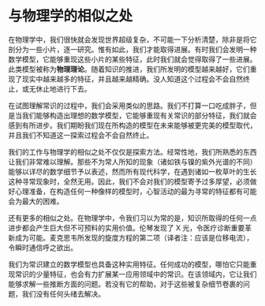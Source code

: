 # 与物理学的相似之处

在物理学中，我们很快就会发现世界超级复杂，不可能一下分析清楚，除非是将它剖分为一些小片，逐一研究。惟有如此，我们才能取得进展。有时我们会发明一种数学模型，它能够重现这些小片的某些特征，此时我们就会觉得取得了一些进展。此类模型被称为**物理理论**。随着知识的推进，我们所发明的模型越来越好，它们重现了现实中越来越多的特征，并且越来越精确。没人知道这个过程会不会自然终止，或无休止地进行下去。

在试图理解常识的过程中，我们会采用类似的思路。我们不打算一口吃成胖子，但是当我们能够构造出理想的数学模型，它能够重现有关常识的部分特征，我们就会感到有所进步。我们期盼我们现在所构造的模型在未来能够被更完美的模型取代，并且我们不知道这一探索过程会不会自然终止。

我们的工作与物理学的相似之处不仅仅是探索方法。经常性地，我们所熟悉的东西让我们非常难以理解。那些不为常人所知的现象（诸如铁与镍的紫外光谱的不同）能够以详尽的数学细节予以表述，然而所有现代科学，在遇到诸如一枚草叶的生长这种寻常现象时，全然无用。因此，我们不会对我们的模型寄予过多厚望，必须做好心理准备，在构造任何一种像样的模型时，心智活动的最为寻常的特征都有可能会为最大的困难。

还有更多的相似之处。在物理学中，令我们习以为常的是，知识所取得的任何一点进步都会产生巨大但不可预料的实用价值。伦琴发现了 X 光，令医疗诊断重要革新成为可能。麦克思韦所发现的旋度方程的第二项（译者注：应该是位移电流），令瞬时通信呼之欲出。

我们为常识建立的数学模型也具备这种实用特征。任何成功的模型，哪怕它只能重现常识的少量特征，也会有力扩展某一应用领域中的常识。在该领域内，它让我们能够求解一些推断方面的问题。若没有它的帮助，对于这些被复杂细节卷裹的问题，我们没有任何头绪去解决。
